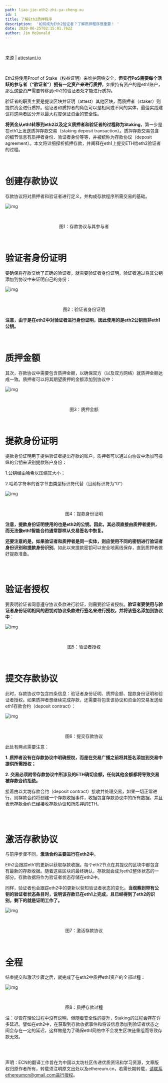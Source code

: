 ```yaml
---
path: liao-jie-eth2-zhi-ya-cheng-xu
id: 1
title: 了解Eth2质押程序
description:  '如何成为Eth2验证者？了解质押程序很重要！ ' 
date: 2020-06-25T02:15:01.762Z
author: Jim McDonald
---
```


</br>

来源 | [attestant.io](https://www.attestant.io/posts/understanding-ethereum-staking-deposits/)

</br>

Eth2将使用Proof of Stake（权益证明）来维护网络安全，**但实行PoS需要每个活跃的参与者（“验证者”）拥有一定资产来进行质押**。如果持有资产的是eth1账户，那么这些资产需要转移到eth2的验证者处才能进行质押。

验证者的职责主要是提议区块并证明（attest）其他区块，而质押者（staker）则提供资金进行质押。验证者和质押者的角色可以是相同或不同的实体，最佳实践建议将这两者区分开以最大程度保证资金的安全性。

**将资金从eth1转移到eth2以及定义质押者和验证者的过程称为Staking**，第一步是在eth1上发送质押存款交易（staking deposit transaction）。质押存款交易包含的细节信息有质押者身份、验证者身份等等，并被统称为存款协议（deposit agreement）。本文将详细探析抵押存款，并阐释在eth1上提交ETH给eth2验证者的过程。

</br>

# 创建存款协议

存款协议将对质押者和验证者进行定义，并构成存款程序所需交易的基础。

![img](https://i.ibb.co/ZGvzbK8/1-2.png)

​                                                           <center>  图1：存款协议与其参与者</center>

</br>

# 验证者身份证明

要确保将存款交给了正确的验证者，就需要验证者身份证明。验证者通过将其公钥添加到协议中来证明自己的身份：

![img](https://i.ibb.co/yB9tjzc/2-2.png)

​                                                                    <center>图2：验证者身份证明</center>

**注意，由于是在eth2中对验证者进行身份证明，因此使用的是eth2公钥而非eth1公钥。**

</br>

# 质押金额

其次，存款协议中需要包含质押金额，以确保双方（以及双方网络）就质押金额达成一致。质押者可以将其期望质押的金额添加到协议中：

![img](https://i.ibb.co/nP0j1Gn/3-2.png)

​                                                                    <center>图3：质押金额</center>

</br>

# 提款身份证明

提款身份证明用于提供验证者提出存款的账户。质押者可以通过向协议中添加可操纵的公钥来识别提款账户身份：

1.公钥经由哈希以压缩其大小；

2.哈希字符串的首字节由类型标识符代替（目前标识符为“0”）

![img](https://i.ibb.co/d2Rd6Hr/4-2.png)

​                                                                     <center>图4：提款身份证明</center>

**注意，提款身份证明使用的也是eth2的公钥。因此，其必须直接由质押者提供，而无法像eth1智能合约通常那样从交易签名中恢复。**

**还要注意的是，如果验证者和质押者是同一实体，则应使用不同的密钥进行验证者身份识别和提款身份识别**。如此以来提款密钥可以安全地离线保存，直到质押者做好提款准备。

###  </br>

# 验证者授权

要表明验证者同意遵守协议条款进行验证，则需要验证者授权。**验证者要使用与验证者身份证明相同的密钥对协议条款进行签名来进行授权，并将该签名添加到协议中**：

![img](https://i.ibb.co/T2gxPwX/5-2.png)

​                                                                     <center>图5：验证者授权</center>

</br>

# 提交存款协议

此时，存款协议中包含四条信息：验证者身份证明、质押金额、提款身份证明和验证者授权。如果质押者想继续完成存款，还需要将包含该协议和资金的交易发送给eth1存款合约（deposit contract）：

![img](https://i.ibb.co/0DPhfCT/6-2.png)

​                                                              <center>图6：提交存款协议</center>

此处有两点需要注意：

**1. 质押者没有在存款协议中明确授权，而是在交易广播之前将其签名添加到交易中提供所需授权；**

**2. 交易必须附带存款协议中所涉及的ETH确切金额，任何其他金额都将导致交易被存款合约拒绝。**

接着由以太坊存款合约（deposit contract）接收并处理交易，如果一切正常进行，则存款合约将创建一个存款收据事件，收据包含存款协议中的所有数据，并且表示存款合约已经接收存款协议和所质押的ETH。

### </br> 

# 激活存款协议

与前序步骤不同，**激活合约主要进行在eth2中**。

Eth2会跟踪eth1的更新以获取存款收据。每个eth2节点在其提议的区块中都包含有最新的存款收据。随着这些区块的最终确认，存款就会成为eth2整体状态的一部分。存款收据将作为验证者状态存储在eth2中。

同样，验证者也会跟踪eth2中的更新以获知验证者状态的变化。**当观察到带有公钥的验证者状态条目时，说明该存款已在eth1上完成，且已经得到了eth2的识别，剩下的就是证明工作了。**

![img](https://i.ibb.co/yFMx2Yj/7-2.png)

​                                                                 <center>图7：激活存款协议</center>

</br>

# 全程

结束提交和激活步骤之后，就完成了在eth2中质押eth1资产的全部过程：

![img](https://i.ibb.co/SKN1wnk/8-2.png)

​                                                               <center>图8：质押存款过程</center>

注：尽管在理论过程中没有说明，但随着安全性的提升，Staking的过程会存在许多延迟。譬如在eth2中，在获取到存款收据事件和将该信息添加到验证者状态之间会存在一定的延迟，这样做是为了确保eth1网络中不会发生区块链重组而导致存款无效。

</br>

</br>

声明：ECN的翻译工作旨在为中国以太坊社区传递优质资讯和学习资源，文章版权归原作者所有，转载须注明原文出处以及ethereum.cn，若需长期转载，请联系ethereumcn@gmail.com进行授权。